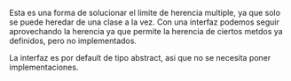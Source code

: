 Esta es una forma de solucionar el limite de herencia multiple, ya que solo se puede heredar de una clase a la vez. Con una interfaz podemos seguir aprovechando la herencia ya que permite la herencia de ciertos metdos ya definidos, pero no implementados.

La interfaz es por default de tipo abstract, asi que no se necesita poner implementaciones.
